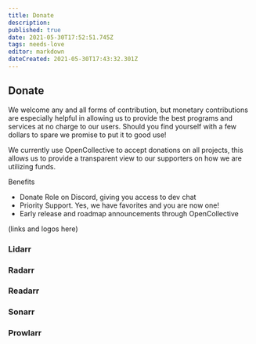 ```yaml
---
title: Donate
description: 
published: true
date: 2021-05-30T17:52:51.745Z
tags: needs-love
editor: markdown
dateCreated: 2021-05-30T17:43:32.301Z
---
```


## Donate

We welcome any and all forms of contribution, but monetary contributions are especially helpful in allowing us to provide the best programs and services at no charge to our users. Should you find yourself with a few dollars to spare we promise to put it to good use!

We currently use OpenCollective to accept donations on all projects, this allows us to provide a transparent view to our supporters on how we are utilizing funds.

Benefits

- Donate Role on Discord, giving you access to dev chat
- Priority Support. Yes, we have favorites and you are now one!
- Early release and roadmap announcements through OpenCollective

(links and logos here)

### Lidarr

### Radarr

### Readarr

### Sonarr

### Prowlarr
